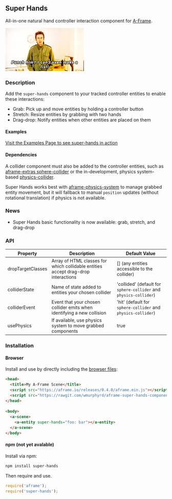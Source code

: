## Super Hands

All-in-one natural hand controller interaction component for [A-Frame](https://aframe.io).

![Super Hans Can't Make a Fist](readme_files/peep-show-super-hans.gif)

### Description

Add the `super-hands` component to your tracked controller entities to enable these interactions:

* Grab: Pick up and move entities by holding a controller button
* Stretch: Resize entities by grabbing with two hands
* Drag-drop: Notify entities when other entities are placed on them

#### Examples

[Visit the Examples Page to see super-hands in action](https://wmurphyrd.github.io/aframe-super-hands-component/examples/)

#### Dependencies

A collider component must also be added to the controller entities, such as [aframe-extras sphere-collider](https://github.com/donmccurdy/aframe-extras/blob/master/src/misc) or the in-development, physics system-based [physics-collider](https://github.com/donmccurdy/aframe-physics-system/pull/14).

Super Hands works best with [aframe-physics-system](https://github.com/donmccurdy/aframe-physics-system) to manage grabbed entity movement, but it will fallback to manual `position` updates (without rotational translation) if physics is not available. 

### News

* Super Hands basic functionality is now available: grab, stretch, and drag-drop

### API

| Property | Description | Default Value |
| -------- | ----------- | ------------- |
| dropTargetClasses |  Array of HTML classes for which collidable entities accept drag-drop interactions |            [] (any entities accessible to the collider)   |
| colliderState | Name of state added to entities your chosen collider | 'collided' (default for `sphere-collider` and `physics-collider`) |
| colliderEvent | Event that your chosen collider emits when identifying a new collision | 'hit' (default for `sphere-collider` and `physics-collider`) |
| usePhysics | If available, use physics system to move grabbed components | true |

### Installation

#### Browser  

Install and use by directly including the [browser files](dist):

```html
<head>
  <title>My A-Frame Scene</title>
  <script src="https://aframe.io/releases/0.4.0/aframe.min.js"></script>
  <script src="https://rawgit.com/wmurphyrd/aframe-super-hands-component/master/dist/super-hands.min.js"></script>
</head>

<body>
  <a-scene>
    <a-entity super-hands="foo: bar"></a-entity>
  </a-scene>
</body>
```

#### npm (not yet avalable)

Install via npm:

```bash
npm install super-hands
```

Then require and use.

```js
require('aframe');
require('super-hands');
```
